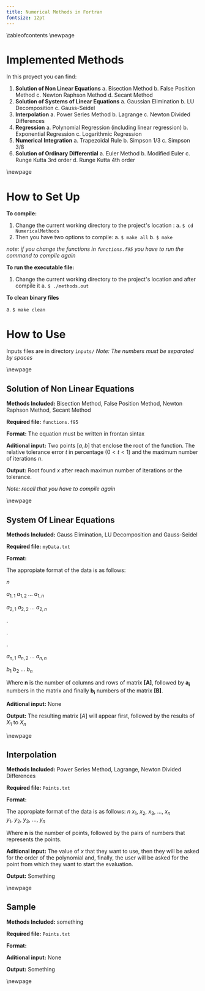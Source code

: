 ```yaml
---
title: Numerical Methods in Fortran
fontsize: 12pt
---
```

\tableofcontents
\newpage

# Implemented Methods

In this proyect you can find:

1. **Solution of Non Linear Equations**
    a. Bisection Method
    b. False Position Method
    c. Newton Raphson Method
    d. Secant Method
2. **Solution of Systems of Linear Equations**
    a. Gaussian Elimination
    b. LU Decomposition
    c. Gauss-Seidel
3. **Interpolation**
    a. Power Series Method
    b. Lagrange
    c. Newton Divided Differences
4. **Regression**
    a. Polynomial Regression (including linear regression)
    b. Exponential Regression
    c. Logarithmic Regression
5. **Numerical Integration**
    a. Trapezoidal Rule
    b. Simpson 1/3
    c. Simpson 3/8
6. **Solution of Ordinary Differential**
    a. Euler Method
    b. Modified Euler
    c. Runge Kutta 3rd order
    d. Runge Kutta 4th order

\newpage

# How to Set Up

**To compile:**

1. Change the current working directory to the project's location :
    a. `$ cd NumericalMethods`
2. Then you have two options to compile:
    a. `$ make all`
    b. `$ make`

*note: if you change the functions in `functions.f95` you have to run the command to compile again*

**To run the executable file:**

1. Change the current working directory to the project's location and after compile it
    a. `$ ./methods.out`

**To clean binary files**

a. `$ make clean`

# How to Use
Inputs files are in directory `inputs/`
*Note: The numbers must be separated by spaces*

\newpage


## Solution of Non Linear Equations

**Methods Included:** Bisection Method, False Position Method, Newton Raphson Method, Secant Method

**Required file:** `functions.f95`

**Format:** The equation must be written in frontan sintax

**Aditional input:** Two points $[a,b]$ that enclose the root of the function. The relative tolerance error $t$ in percentage $(0 < t < 1)$ and the maximum number of iterations $n$.

**Output:** Root found $x$ after reach maximun number of iterations or the tolerance.

*Note: recall that you have to compile again*

\newpage

## System Of Linear Equations

**Methods Included:** Gauss Elimination, LU Decomposition and Gauss-Seidel

**Required file:** `myData.txt`

**Format:**

The appropiate format of the data is as follows:

$n$

$a_{1,1}\:a_{1,2}\;...\:a_{1,n}$

$a_{2,1}\:a_{2,2}\:...\:a_{2,n}$

.

.

.

$a_{n,1}\:a_{n,2}\:...\:a_{n,n}$

$b_1\:b_2\:...\:b_{n}$

Where $\boldsymbol{n}$ is the number of columns and rows of matrix $\boldsymbol{[A]}$, followed by $\boldsymbol{a_i}$ numbers in the matrix and finally $\boldsymbol{b_i}$ numbers of the matrix $\boldsymbol{[B]}$.

**Aditional input:** None

**Output:** The resulting matrix $[A]$ will appear first, followed by the results of $X_1$ to $X_n$

\newpage

## Interpolation

**Methods Included:** Power Series Method, Lagrange, Newton Divided Differences

**Required file:** `Points.txt`

**Format:**

The appropiate format of the data is as follows:
$n$
$x_1,\:x_2,\:x_3,\:...,\:x_n$
$y_1,\:y_2,\:y_3,\:...,\:y_n$

Where $\boldsymbol{n}$ is the number of points, followed by the pairs of numbers that represents the points.

**Aditional input:**  The value of $x$ that they want to use, then they will be asked for the order of the polynomial and, finally,
the user will be asked for the point from which they want to start the evaluation.

**Output:** Something

\newpage

## Sample

**Methods Included:** something

**Required file:** `Points.txt`

**Format:**

**Aditional input:** None

**Output:** Something

\newpage